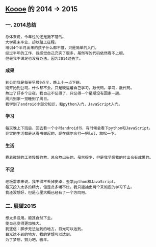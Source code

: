 [Koooe](https://github.com/koooe) 的 2014 -> 2015
-------------
### 一. 2014总结
    总体来说，今年过的还是挺不错的。
    大学虽未毕业，却以踏上征程。
    培训4个半月出来的孩子什么都不懂，只是简单的入门。
    经过半年的工作，我感觉自己充实了很多，虽然写的代码依然看不上眼，
    但是我不满足也没有办法，因为2014过去了。
#### 成果
    到公司我是每天早晨9点半，晚上十一点下班。
    刚开始到公司，什么都不会。只是硬逼着自己学习，敲代码。学习，敲代码。
    熬过了好多个日夜。我自己不记得了，只记得一个星期没有回家一趟。
    周六到家一觉睡到了周日。
    我学到了android小部分知识，和python入门，JavaScript入门。
#### 学习
    每天晚上下班后，回去看一个小时android书，有时候会看下python和JavaScript。
    充实的生活都是从看书做起的，现在偶尔会打一把lol，放松一下。
#### 生活
    靠着微博的工资慢慢的熬，总会熬出头的。虽然很少，但是我坚信我的付出会有成果的。
#### 不足
    老板需求来说，我不得不丢掉安卓，去学python和JavaScript。
    每天投入太多的精力，但是贪多嚼不烂。我只能抽出两个来彻底的学习下去。
    我还没想好，但是心里大概已经有了一个方向吧。
### 二. 展望2015
    想太多没用。顺其自然下去。
    使自己变得更加强大。
    我坚信：脚步无法达到的地方，目光可以达到。
    目光达不到的地方，我的梦想可以达到。
    为了梦想，努力吧，骚年。
